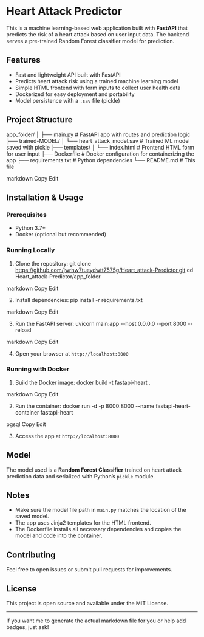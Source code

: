 # Heart Attack Predictor

This is a machine learning-based web application built with **FastAPI** that predicts the risk of a heart attack based on user input data. The backend serves a pre-trained Random Forest classifier model for prediction.

## Features

- Fast and lightweight API built with FastAPI
- Predicts heart attack risk using a trained machine learning model
- Simple HTML frontend with form inputs to collect user health data
- Dockerized for easy deployment and portability
- Model persistence with a `.sav` file (pickle)

## Project Structure

app_folder/
│
├── main.py # FastAPI app with routes and prediction logic
├── trained-MODEL/
│ └── heart_attack_model.sav # Trained ML model saved with pickle
├── templates/
│ └── index.html # Frontend HTML form for user input
├── Dockerfile # Docker configuration for containerizing the app
├── requirements.txt # Python dependencies
└── README.md # This file

markdown
Copy
Edit

## Installation & Usage

### Prerequisites

- Python 3.7+
- Docker (optional but recommended)

### Running Locally

1. Clone the repository:
git clone https://github.com/jwrhw7tueydwtt7575g/Heart_attack-Predictor.git
cd Heart_attack-Predictor/app_folder

markdown
Copy
Edit

2. Install dependencies:
pip install -r requirements.txt

markdown
Copy
Edit

3. Run the FastAPI server:
uvicorn main:app --host 0.0.0.0 --port 8000 --reload

markdown
Copy
Edit

4. Open your browser at `http://localhost:8000`

### Running with Docker

1. Build the Docker image:
docker build -t fastapi-heart .

markdown
Copy
Edit

2. Run the container:
docker run -d -p 8000:8000 --name fastapi-heart-container fastapi-heart

pgsql
Copy
Edit

3. Access the app at `http://localhost:8000`

## Model

The model used is a **Random Forest Classifier** trained on heart attack prediction data and serialized with Python’s `pickle` module.

## Notes

- Make sure the model file path in `main.py` matches the location of the saved model.
- The app uses Jinja2 templates for the HTML frontend.
- The Dockerfile installs all necessary dependencies and copies the model and code into the container.

## Contributing

Feel free to open issues or submit pull requests for improvements.

## License

This project is open source and available under the MIT License.

---

If you want me to generate the actual markdown file for you or help add badges, just ask!







